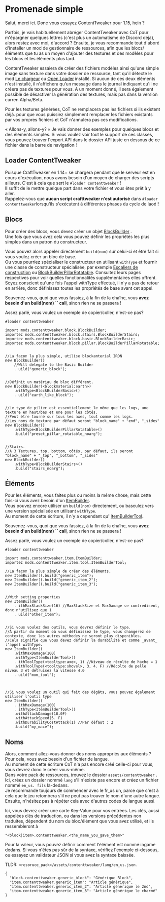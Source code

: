 # Promenade simple

Salut, merci ici. Donc vous essayez ContentTweaker pour 1.15, hein ?

Parfois, je vais habituellement abréger ContentTweaker avec CoT pour m'épargner quelques lettres (c'est plus un automatisme de Discord déjà), alors restez avec moi, d'accord ? Ensuite, je vous recommande tout d'abord d'installer un mod de gestionnaire de ressources, afin que les blocs/éléments que tu as un moyen d'ajouter des textures et des modèles pour les blocs et les éléments plus tard.

ContentTweaker essaiera de créer des fichiers modèles ainsi qu'une simple image sans texture dans votre dossier de ressource, tant qu'il détecte le mod [Le chargeur](https://www.curseforge.com/minecraft/mc-mods/the-loader) ou [Open Loader](https://www.curseforge.com/minecraft/mc-mods/open-loader) installé. Si aucun de ces deux éléments n'est installé, il n'affichera qu'un message dans le journal indiquant qu'il ne créera pas de textures pour vous. A un moment donné, il sera également possible de désactiver la génération des textures, mais pas dans la version curren Alpha/Beta.

Pour les textures générées, CoT ne remplacera pas les fichiers si ils existent déjà. pour que vous puissiez simplement remplacer les fichiers existants par vos propres fichiers et CoT n'annulera pas ces modifications.


« Allons-y, allons-y? » Je vais donner des exemples pour quelques blocs et des éléments simples. Si vous voulez voir tout le support de ces classes, vous pouvez trouver l'export API dans le dossier API juste en dessous de ce fichier dans la barre de navigation !

## Loader ContentTweaker
Puisque CraftTweaker en 1.14+ se chargera pendant que le serveur est en cours d'exécution, nous avons besoin d'un moyen de charger des scripts ailleurs. C'est à cela que sert le `#loader contenttweaker` !  
Il suffit de le mettre quelque part dans votre fichier et vous êtes prêt à y aller.  
Rappelez-vous que **aucun script crafttweaker n'est autorisé** dans `#loader contenttweaker`lorsqu'ils s'exécutent à différentes phases du cycle de laod !


## Blocs

Pour créer des blocs, vous devez créer un objet [BlockBuilder](/mods/contenttweaker/API/block/BlockBuilder) .  
Une fois que vous avez cela vous pouvez définir les propriétés les plus simples dans un patron du constructeur.

Vous pouvez alors appeler directement `build(nom)` sur celui-ci et être fait si vous voulez créer un bloc de base.  
Ou vous pourriez spécialiser le constructeur en utilisant `withType` et fournir une classe de constructeur spécialisée, par exemple [Escaliers de construction](/mods/contenttweaker/API/block/stairs/BlockBuilderStairs) ou [BlockBuilderPillarRotatable](/mods/contenttweaker/API/block/pillar/BlockBuilderPillarRotatable). Consultez leurs pages respectives pour voir quelles fonctionnalités supplémentaires elles offrent. Soyez conscient qu'une fois l'appel withType effectué, il n'y a pas de retour en arrière, donc définissez toutes les propriétés de base avant cet appel.

Souvenez-vous, quoi que vous fassiez, à la fin de la chaîne, vous **avez besoin d'un build(nom) `` call**, sinon rien ne se passera !

Assez parlé, vous voulez un exemple de copier/coller, n'est-ce pas?

```zenscript
#loader contenttweaker

import mods.contenttweaker.block.BlockBuilder;
importez mods.contenttweaker.block.stairs.BlockBuilderStairs;
importez mods.contenttweaker.block.basic.BlockBuilderBasic;
importez mods.contenttweaker.block.pillar.BlockBuilderPillarRotatable;


//La façon la plus simple, utilise blockamterial IRON
new BlockBuilder()
    //Will delegate to the Basic Builder
    . uild("generic_block");


//Définit un matériau de bloc différent.
new BlockBuilder(<blockmaterial:earth>)
    .withType<BlockBuilderBasic>()
    . uild("earth_like_block");


//Le type de pilier est essentiellement le même que les logs, une texture en haut/bas et une pour les côtés.
//Peut être tourné sur tous les axes, tout comme les logs.
//Les noms de texture par défaut seront "block_name" + "end", "_sides"
new BlockBuilder()
    .withType<BlockBuilderPillarRotatable>()
    .build("preset_pillar_rotatable_noarg");


//Stairs.
//A 3 Textures, top, bottom, côtés, par défaut, ils seront "block_name" + "_top", "_bottom", "_sides"
new BlockBuilder()
    .withType<BlockBuilderStairs>()
    .build("stairs_noarg");
```


## Éléments

Pour les éléments, vous faites plus ou moins la même chose, mais cette fois-ci vous avez besoin d'un [ItemBuilder](/mods/contenttweaker/API/item/ItemBuilder).  
Vous pouvez encore utiliser un `build(nom)` directement, ou basculez vers une version spécialisée en utilisant `withType`.  
Au moment de cette écriture, il n'y a cependant qu' [ItemBuilderTool](/mods/contenttweaker/API/item/tool/ItemBuilderTool).

Souvenez-vous, quoi que vous fassiez, à la fin de la chaîne, vous **avez besoin d'un build(nom) `` call**, sinon rien ne se passera !

Assez parlé, vous voulez un exemple de copier/coller, n'est-ce pas?
```zenscript
#loader contenttweaker

import mods.contenttweaker.item.ItemBuilder;
importez mods.contenttweaker.item.tool.ItemBuilderTool;

//La façon la plus simple de créer des éléments.
new ItemBuilder().build("generic_item");
new ItemBuilder().build("generic_item_2");
new ItemBuilder().build("generic_item_3");


//With setting properties
new ItemBuilder()
    . ithMaxStackSize(16) //MaxStackSize et MaxDamage se contredisent, donc n'utilisez que 1
    . uild("other_item");


//Si vous voulez des outils, vous devrez définir le type.
//À partir du moment où vous définissez le type, vous changerez de contexte, donc les autres méthodes ne seront plus disponibles.
//Cela signifie que vous devez définir la durabilité et comme _avant_ l'appel withType.
new ItemBuilder()
    .withMaxDamage(100)
    .withType<ItemBuilderTool>()
    . ithToolType(<tooltype:axe>, 1) //Niveau de récolte de hache = 1
    .withToolType(<tooltype:shovel>, 3, 4. F) //Récolte de pelle niveau 3 et détruisez la vitesse 4.0
    . uild("mon_tool");



//Si vous voulez un outil qui fait des dégâts, vous pouvez également utiliser l'outil type
new ItemBuilder()
    . ithMaxDamage(100)
    . ithType<ItemBuilderTool>()
    .withAttackDamage(10.0F)
    .withAttackSpeed(5. F)
    .withDurabilityCostAttack(1) //Par défaut : 2
    .build("my_mace");

```

## Noms
Alors, comment allez-vous donner des noms appropriés aux éléments ?  
Pour cela, vous avez besoin d'un fichier de langue.  
Au moment de cette écriture CoT n'a pas encore créé celle-ci pour vous, vous devrez donc le créer vous-même.  
Dans votre pack de ressources, trouvez le dossier `assets/contenttweaker` .  
Ici, créez un dossier nommé `lang` s'il n'existe pas encore et créez un fichier nommé `en_us. fils` là-dedans.  
Je recommande toujours de commencer avec le fr_us un, parce que c'est à cela que le jeu retombera s'il ne peut pas trouver le nom d'une autre langue. Ensuite, n'hésitez pas à répéter cela avec d'autres codes de langue aussi.

Ici, vous devrez créer une carte Key-Value pour vos entrées. Les clés, aussi appelées clés de traduction, ou dans les versions précédentes non traduites, dépendent du nom du bloc/élément que vous avez utilisé, et ils ressembleront à
```
"<block|item>.contenttweaker.<the_name_you_gave_them>"
```
Pour la valeur, vous pouvez définir comment l'élément est nommé ingame dedans. Si vous n'êtes pas sûr de la syntaxe, vérifiez l'exemple ci-dessous, ou essayez un validateur JSON si vous avez la syntaxe baissée.


TLDR: `<resoruce_pack>/assets/contenttweaker/lang/en_us.json`.
```
{
  "block.contenttweaker.generic_block": "Générique Block",
  "item.contenttweaker.generic_item": "Article générique",
  "item.contenttweaker.generic_item_2": "Article générique le 2nd",
  "item.contenttweaker.generic_item_3": "Article générique le charmé"
}
```